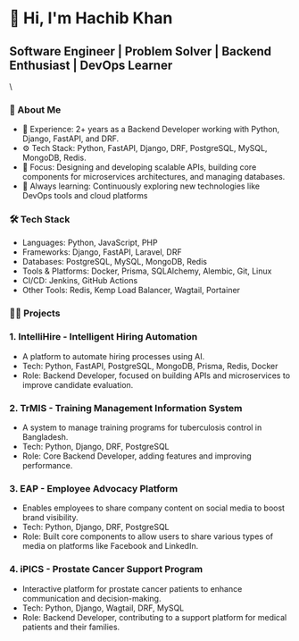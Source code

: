 # 👋 Hi, I'm Hachib Khan
## Software Engineer | Problem Solver | Backend Enthusiast | DevOps Learner 
\
### 🚀 About Me
* 🔧 Experience: 2+ years as a Backend Developer working with Python, Django, FastAPI, and DRF.
* ⚙️ Tech Stack: Python, FastAPI, Django, DRF, PostgreSQL, MySQL, MongoDB, Redis.
* 🎯 Focus: Designing and developing scalable APIs, building core components for microservices architectures, and managing databases.
* 🌱 Always learning: Continuously exploring new technologies like DevOps tools and cloud platforms


### 🛠️ Tech Stack
* Languages: Python, JavaScript, PHP
* Frameworks: Django, FastAPI, Laravel, DRF
* Databases: PostgreSQL, MySQL, MongoDB, Redis
* Tools & Platforms: Docker, Prisma, SQLAlchemy, Alembic, Git, Linux
* CI/CD: Jenkins, GitHub Actions
* Other Tools: Redis, Kemp Load Balancer, Wagtail, Portainer


### 🧑‍💻 Projects
### 1. IntelliHire - Intelligent Hiring Automation
* A platform to automate hiring processes using AI.
* Tech: Python, FastAPI, PostgreSQL, MongoDB, Prisma, Redis, Docker
* Role: Backend Developer, focused on building APIs and microservices to improve candidate evaluation.
### 2. TrMIS - Training Management Information System
* A system to manage training programs for tuberculosis control in Bangladesh.
* Tech: Python, Django, DRF, PostgreSQL
* Role: Core Backend Developer, adding features and improving performance.
### 3. EAP - Employee Advocacy Platform
* Enables employees to share company content on social media to boost brand visibility.
* Tech: Python, Django, DRF, PostgreSQL
* Role: Built core components to allow users to share various types of media on platforms like Facebook and LinkedIn.
### 4. iPICS - Prostate Cancer Support Program
* Interactive platform for prostate cancer patients to enhance communication and decision-making.
* Tech: Python, Django, Wagtail, DRF, MySQL
* Role: Backend Developer, contributing to a support platform for medical patients and their families.









<!--
**hachibkhan19/hachibkhan19** is a ✨ _special_ ✨ repository because its `README.md` (this file) appears on your GitHub profile.

Here are some ideas to get you started:

- 🔭 I’m currently working on ...
- 🌱 I’m currently learning ...
- 👯 I’m looking to collaborate on ...
- 🤔 I’m looking for help with ...
- 💬 Ask me about ...
- 📫 How to reach me: ...
- 😄 Pronouns: ...
- ⚡ Fun fact: ...
-->
